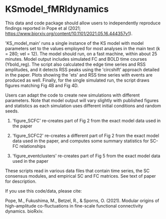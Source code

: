 # KSmodel_fMRIdynamics

This data and code package should allow users to independently reproduce findings reported in Pope et al (2021; https://www.biorxiv.org/content/10.1101/2021.05.16.444357v1).

'KS_model_main' runs a single instance of the KS model with model parameters set to the values employed for 
most analyses in the main text (k = 280; vel = 12). The model should run, on a fast machine, within 
about 25 minutes.  Model output includes simulated FC and BOLD time courses (Ybold_reg). The script 
also calculated the edge time series and RSS amplitudes, and it detects RSS peaks using the 'circshift'
approach detailed in the paper.  Plots showing the 'ets' and RSS time series with events are produced as well.
Finally, for the single simulated run, the script draws figures matching Fig 4B and Fig 4D.

Users can adapt the code to create new simulations with different parameters. Note that model output will vary 
slightly with published figures and statistics as each simulation uses different initial conditions and 
random seeds.

1. 'figure_SCFC' re-creates part of Fig 2 from the exact model data used in the paper

2. 'figure_SCFC2' re-creates a different part of Fig 2 from the exact model data used in the paper, and computes
some summary statistics for SC-FC relationships

3. 'figure_eventclusters' re-creates part of Fig 5 from the exact model data used in the paper

These scripts read in various data files that contain time series, the SC consensus modules, and empirical SC
and FC matrices.  See text of paper for description.

If you use this code/data, please cite:

Pope, M., Fukushima, M., Betzel, R., & Sporns, O. (2021). Modular origins of high-amplitude co-fluctuations in fine-scale functional connectivity dynamics. bioRxiv.
